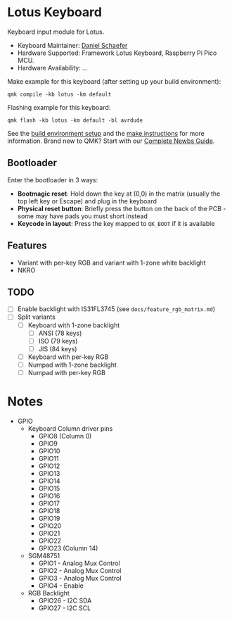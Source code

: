 # Lotus Keyboard

Keyboard input module for Lotus.

* Keyboard Maintainer: [Daniel Schaefer](https://github.com/JohnAZoidberg)
* Hardware Supported: Framework Lotus Keyboard, Raspberry Pi Pico MCU.
* Hardware Availability: ...

Make example for this keyboard (after setting up your build environment):

    qmk compile -kb lotus -km default

Flashing example for this keyboard:

    qmk flash -kb lotus -km default -bl avrdude

See the [build environment setup](https://docs.qmk.fm/#/getting_started_build_tools) and the [make instructions](https://docs.qmk.fm/#/getting_started_make_guide) for more information. Brand new to QMK? Start with our [Complete Newbs Guide](https://docs.qmk.fm/#/newbs).

## Bootloader

Enter the bootloader in 3 ways:

* **Bootmagic reset**: Hold down the key at (0,0) in the matrix (usually the top left key or Escape) and plug in the keyboard
* **Physical reset button**: Briefly press the button on the back of the PCB - some may have pads you must short instead
* **Keycode in layout**: Press the key mapped to `QK_BOOT` if it is available

## Features

- Variant with per-key RGB and variant with 1-zone white backlight
- NKRO

## TODO

- [ ] Enable backlight with IS31FL3745 (see `docs/feature_rgb_matrix.md`)
- [ ] Split variants
  - [ ] Keyboard with 1-zone backlight
    - [ ] ANSI (78 keys)
    - [ ] ISO (79 keys)
    - [ ] JIS (84 keys)
  - [ ] Keyboard with per-key RGB
  - [ ] Numpad with 1-zone backlight
  - [ ] Numpad with per-key RGB

# Notes

- GPIO
  - Keyboard Column driver pins
    - GPIO8 (Column 0)
    - GPIO9
    - GPIO10
    - GPIO11
    - GPIO12
    - GPIO13
    - GPIO14
    - GPIO15
    - GPIO16
    - GPIO17
    - GPIO18
    - GPIO19
    - GPIO20
    - GPIO21
    - GPIO22
    - GPIO23 (Column 14)
  - SGM48751
    - GPIO1 - Analog Mux Control
    - GPIO2 - Analog Mux Control
    - GPIO3 - Analog Mux Control
    - GPIO4 - Enable
  - RGB Backlight
    - GPIO26 - I2C SDA
    - GPIO27 - I2C SCL